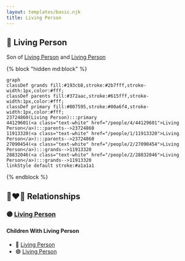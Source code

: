 ```yaml
---
layout: templates/basic.njk
title: Living Person
---
```

## 🔵 Living Person

Son of [Living Person](/people/1/11913320) and [Living Person](/people/4/44129601)

{% block "hidden md:block" %}
```mermaid
graph
classDef grands fill:#193cb8,stroke:#2b7fff,stroke-width:1px,color:#fff;
classDef parents fill:#372aac,stroke:#615fff,stroke-width:1px,color:#fff;
classDef primary fill:#007595,stroke:#00a6f4,stroke-width:1px,color:#fff;
23724860(Living Person):::primary
44129601(<a class="text-white" href="/people/4/44129601">Living Person</a>):::parents-->23724860
11913320(<a class="text-white" href="/people/1/11913320">Living Person</a>):::parents-->23724860
27090454(<a class="text-white" href="/people/2/27090454">Living Person</a>):::grands-->11913320
28832046(<a class="text-white" href="/people/2/28832046">Living Person</a>):::grands-->11913320
linkStyle default stroke:#a1a1a1
```
{% endblock %}

## 👩‍❤️‍👨 Relationships

### 🟣 [Living Person](/people/8/8527359)

#### Children With Living Person
* 🔵 [Living Person](/people/8/80936130)
* 🟣 [Living Person](/people/8/89706899)